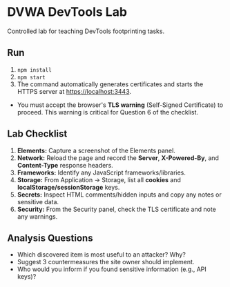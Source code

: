 # DVWA DevTools Lab

Controlled lab for teaching DevTools footprinting tasks.

## Run

1. `npm install`
2. `npm start`
3. The command automatically generates certificates and starts the HTTPS server at [https://localhost:3443](https://localhost:3443).

- You must accept the browser's **TLS warning** (Self-Signed Certificate) to proceed. This warning is critical for Question 6 of the checklist.

## Lab Checklist

1. **Elements:** Capture a screenshot of the Elements panel.
2. **Network:** Reload the page and record the **Server**, **X-Powered-By**, and **Content-Type** response headers.
3. **Frameworks:** Identify any JavaScript frameworks/libraries.
4. **Storage:** From Application → Storage, list all **cookies** and **localStorage/sessionStorage** keys.
5. **Secrets:** Inspect HTML comments/hidden inputs and copy any notes or sensitive data.
6. **Security:** From the Security panel, check the TLS certificate and note any warnings.

## Analysis Questions

- Which discovered item is most useful to an attacker? Why?
- Suggest 3 countermeasures the site owner should implement.
- Who would you inform if you found sensitive information (e.g., API keys)?
